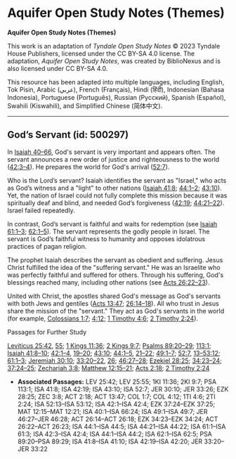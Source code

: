 # Aquifer Open Study Notes (Themes)

**Aquifer Open Study Notes (Themes)**

This work is an adaptation of *Tyndale Open Study Notes* © 2023 Tyndale House Publishers, licensed under the CC BY\-SA 4\.0 license. The adaptation, *Aquifer Open Study Notes*, was created by BiblioNexus and is also licensed under CC BY\-SA 4\.0\.

This resource has been adapted into multiple languages, including English, Tok Pisin, Arabic (عربي), French (Français), Hindi (हिंदी), Indonesian (Bahasa Indonesia), Portuguese (Português), Russian (Русский), Spanish (Español), Swahili (Kiswahili), and Simplified Chinese (简体中文).



--------------------------------

## God’s Servant (id: 500297)

In [Isaiah 40–66](https://ref.ly/Isa40:1-Isa66:24), God's servant is very important and appears often. The servant announces a new order of justice and righteousness to the world ([42:3–4](https://ref.ly/Isa42:3-Isa42:4)). He prepares the world for God's arrival ([52:7](https://ref.ly/Isa52:7)).

Who is the Lord’s servant? Isaiah identifies the servant as "Israel," who acts as God’s witness and a "light" to other nations ([Isaiah 41:8](https://ref.ly/Isa41:8); [44:1–2](https://ref.ly/Isa44:1-Isa44:2); [43:10](https://ref.ly/Isa43:10)). Yet, the nation of Israel could not fully complete this mission because it was spiritually deaf and blind, and needed God’s forgiveness ([42:19](https://ref.ly/Isa42:19); [44:21–22](https://ref.ly/Isa44:21-Isa44:22)). Israel failed repeatedly. 

In contrast, God’s servant is faithful and waits for redemption (see [Isaiah 61:1–3](https://ref.ly/Isa61:1-Isa61:3); [62:1–5](https://ref.ly/Isa62:1-Isa62:5)). The servant represents the godly people in Israel. The servant is God’s faithful witness to humanity and opposes idolatrous practices of pagan religion.

The prophet Isaiah describes the servant as obedient and suffering. Jesus Christ fulfilled the idea of the "suffering servant." He was an Israelite who was perfectly faithful and suffered for others. Through his suffering, God's blessings reached many, including other nations (see [Acts 26:22–23](https://ref.ly/Acts26:22-Acts26:23)). 

United with Christ, the apostles shared God's message as God's servants with both Jews and gentiles ([Acts 13:47](https://ref.ly/Acts13:47); [26:14–18](https://ref.ly/Acts26:14-Acts26:18)). All who trust in Jesus share the mission of the "servant." They act as God's servants in the world (for example, [Colossians 1:7](https://ref.ly/Col1:7); [4:12](https://ref.ly/Col4:12); [1 Timothy 4:6](https://ref.ly/1Tim4:6); [2 Timothy 2:24](https://ref.ly/2Tim2:24)).

Passages for Further Study

[Leviticus 25:42](https://ref.ly/Lev25:42), [55](https://ref.ly/Lev25:55); [1 Kings 11:36](https://ref.ly/1Kgs11:36); [2 Kings 9:7](https://ref.ly/2Kgs9:7); [Psalms 89:20–29](https://ref.ly/Ps89:20-Ps89:29); [113:1](https://ref.ly/Ps113:1); [Isaiah 41:8–10](https://ref.ly/Isa41:8-Isa41:10); [42:1–4](https://ref.ly/Isa42:1-Isa42:4), [19–20](https://ref.ly/Isa42:19-Isa42:20); [43:10](https://ref.ly/Isa43:10); [44:1–5](https://ref.ly/Isa44:1-Isa44:5), [21–22](https://ref.ly/Isa44:21-Isa44:22); [49:1–7](https://ref.ly/Isa49:1-Isa49:7); [52:7](https://ref.ly/Isa52:7), [13–53:12](https://ref.ly/Isa52:13-Isa53:12); [61:1–3](https://ref.ly/Isa61:1-Isa61:3); [Jeremiah 30:10](https://ref.ly/Jer30:10); [33:20–22](https://ref.ly/Jer33:20-Jer33:22), [26](https://ref.ly/Jer33:26); [46:27–28](https://ref.ly/Jer46:27-Jer46:28); [Ezekiel 28:25](https://ref.ly/Ezek28:25); [34:23–24](https://ref.ly/Ezek34:23-Ezek34:24); [37:24–25](https://ref.ly/Ezek37:24-Ezek37:25); [Zechariah 3:8](https://ref.ly/Zech3:8); [Matthew 12:15–21](https://ref.ly/Matt12:15-Matt12:21); [Acts 2:18](https://ref.ly/Acts2:18); [2 Timothy 2:24](https://ref.ly/2Tim2:24)

* **Associated Passages:** LEV 25:42; LEV 25:55; 1KI 11:36; 2KI 9:7; PSA 113:1; ISA 41:8; ISA 42:19; ISA 43:10; ISA 52:7; JER 30:10; JER 33:26; EZK 28:25; ZEC 3:8; ACT 2:18; ACT 13:47; COL 1:7; COL 4:12; 1TI 4:6; 2TI 2:24; ISA 52:13–ISA 53:12; ISA 42:1–ISA 42:4; EZK 37:24–EZK 37:25; MAT 12:15–MAT 12:21; ISA 40:1–ISA 66:24; ISA 49:1–ISA 49:7; JER 46:27–JER 46:28; ACT 26:14–ACT 26:18; EZK 34:23–EZK 34:24; ACT 26:22–ACT 26:23; ISA 44:1–ISA 44:5; ISA 44:21–ISA 44:22; ISA 61:1–ISA 61:3; ISA 42:3–ISA 42:4; ISA 44:1–ISA 44:2; ISA 62:1–ISA 62:5; PSA 89:20–PSA 89:29; ISA 41:8–ISA 41:10; ISA 42:19–ISA 42:20; JER 33:20–JER 33:22

